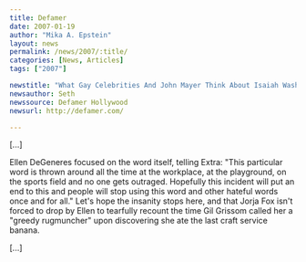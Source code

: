 ```yaml
---
title: Defamer 
date: 2007-01-19
author: "Mika A. Epstein"
layout: news
permalink: /news/2007/:title/
categories: [News, Articles]
tags: ["2007"]

newstitle: "What Gay Celebrities And John Mayer Think About Isaiah Washington: A Round-Up"
newsauthor: Seth
newssource: Defamer Hollywood
newsurl: http://defamer.com/

---
```

[...]  

Ellen DeGeneres focused on the word itself, telling Extra: "This particular word is thrown around all the time at the workplace, at the playground, on the sports field and no one gets outraged. Hopefully this incident will put an end to this and people will stop using this word and other hateful words once and for all." Let's hope the insanity stops here, and that Jorja Fox isn't forced to drop by Ellen to tearfully recount the time Gil Grissom called her a "greedy rugmuncher" upon discovering she ate the last craft service banana.

[...]

